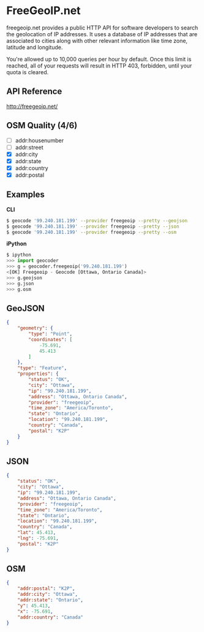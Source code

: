 FreeGeoIP.net
=============
freegeoip.net provides a public HTTP API for software developers to
search the geolocation of IP addresses. It uses a database of IP addresses
that are associated to cities along with other relevant information like
time zone, latitude and longitude.

You're allowed up to 10,000 queries per hour by default. Once this
limit is reached, all of your requests will result in HTTP 403,
forbidden, until your quota is cleared.

API Reference
-------------
http://freegeoip.net/

OSM Quality (4/6)
-----------------
- [ ] addr:housenumber
- [ ] addr:street
- [x] addr:city
- [x] addr:state
- [x] addr:country
- [x] addr:postal

Examples
--------
**CLI**

```bash
$ geocode '99.240.181.199' --provider freegeoip --pretty --geojson
$ geocode '99.240.181.199' --provider freegeoip --pretty --json
$ geocode '99.240.181.199' --provider freegeoip --pretty --osm
```
**iPython**

```python
$ ipython
>>> import geocoder
>>> g = geocoder.freegeoip('99.240.181.199')
<[OK] Freegeoip - Geocode [Ottawa, Ontario Canada]>
>>> g.geojson
>>> g.json
>>> g.osm
```
GeoJSON
-------
```json
{
    "geometry": {
        "type": "Point",
        "coordinates": [
            -75.691,
            45.413
        ]
    },
    "type": "Feature",
    "properties": {
        "status": "OK",
        "city": "Ottawa",
        "ip": "99.240.181.199",
        "address": "Ottawa, Ontario Canada",
        "provider": "freegeoip",
        "time_zone": "America/Toronto",
        "state": "Ontario",
        "location": "99.240.181.199",
        "country": "Canada",
        "postal": "K2P"
    }
}
```
JSON
----
```json
{
    "status": "OK",
    "city": "Ottawa",
    "ip": "99.240.181.199",
    "address": "Ottawa, Ontario Canada",
    "provider": "freegeoip",
    "time_zone": "America/Toronto",
    "state": "Ontario",
    "location": "99.240.181.199",
    "country": "Canada",
    "lat": 45.413,
    "lng": -75.691,
    "postal": "K2P"
}
```
OSM
---
```json
{
    "addr:postal": "K2P",
    "addr:city": "Ottawa",
    "addr:state": "Ontario",
    "y": 45.413,
    "x": -75.691,
    "addr:country": "Canada"
}
```
